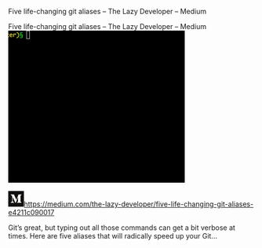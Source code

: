 Five life-changing git aliases – The Lazy Developer – Medium

Five life-changing git aliases – The Lazy Developer – Medium
![](../_resources/ef969be1cbd6bd12cabcf4aac24014ea.png)

![](../_resources/dd8eb1a59fb41527560e73ccde148120.png)https://medium.com/the-lazy-developer/five-life-changing-git-aliases-e4211c090017

Git’s great, but typing out all those commands can get a bit verbose at times. Here are five aliases that will radically speed up your Git…